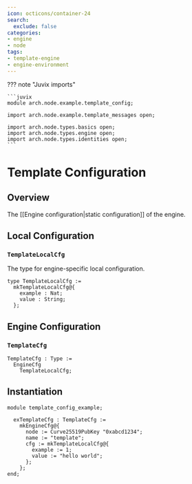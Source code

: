 ```yaml
---
icon: octicons/container-24
search:
  exclude: false
categories:
- engine
- node
tags:
- template-engine
- engine-environment
---
```


??? note "Juvix imports"

    ```juvix
    module arch.node.example.template_config;

    import arch.node.example.template_messages open;

    import arch.node.types.basics open;
    import arch.node.types.engine open;
    import arch.node.types.identities open;
    ```

# Template Configuration

## Overview

The [[Engine configuration|static configuration]] of the engine.

## Local Configuration

### `TemplateLocalCfg`

The type for engine-specific local configuration.

<!-- --8<-- [start:TemplateLocalCfg] -->
```juvix
type TemplateLocalCfg :=
  mkTemplateLocalCfg@{
    example : Nat;
    value : String;
  };
```
<!-- --8<-- [end:TemplateLocalCfg] -->

## Engine Configuration

### `TemplateCfg`

<!-- --8<-- [start:TemplateCfg] -->
```juvix
TemplateCfg : Type :=
  EngineCfg
    TemplateLocalCfg;
```
<!-- --8<-- [end:TemplateCfg] -->

## Instantiation

<!-- --8<-- [start:exTemplateCfg] -->
```juvix extract-module-statements
module template_config_example;

  exTemplateCfg : TemplateCfg :=
    mkEngineCfg@{
      node := Curve25519PubKey "0xabcd1234";
      name := "template";
      cfg := mkTemplateLocalCfg@{
        example := 1;
        value := "hello world";
      };
    };
end;
```
<!-- --8<-- [end:exTemplateCfg] -->
